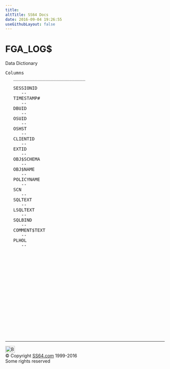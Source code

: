 ```yaml
---
title:
altTitle: SS64 Docs
date: 2016-09-04 19:26:55
useGithubLayout: false
---
```

<!-- #BeginLibraryItem "/Library/head_orad.lbi" --><!-- #EndLibraryItem --><h1>FGA_LOG$</h1> 
<p>Data Dictionary</p> 
 
<pre>Columns
   ___________________________
 
   SESSIONID
      --
   TIMESTAMP#
      --
   DBUID
      --
   OSUID
      --
   OSHST
      --
   CLIENTID
      --
   EXTID
      --
   OBJ$SCHEMA
      --
   OBJ$NAME
      --
   POLICYNAME
      --
   SCN
      --
   SQLTEXT
      --
   LSQLTEXT
      --
   SQLBIND
      --
   COMMENT$TEXT
      --
   PLHOL
      --

</pre><!-- #BeginLibraryItem "/Library/foot_orad.lbi" --><p>
<!-- oracle-footer -->
<ins class="adsbygoogle" style="display:inline-block;width:300px;height:250px" data-ad-client="ca-pub-6140977852749469" data-ad-slot="4275490898"></ins>
<script>
(adsbygoogle = window.adsbygoogle || []).push({});
</script></p>
<hr>
<div id="bl" class="footer"><a href="FGA_LOG$.html#"><img src="../images/top.png" width="30" height="22" alt="Back to the Top"></a></div>
<div id="br" class="footer, tagline">© Copyright <a href="http://ss64.com/">SS64.com</a> 1999-2016<br>
Some rights reserved</div>
<!-- #EndLibraryItem -->

